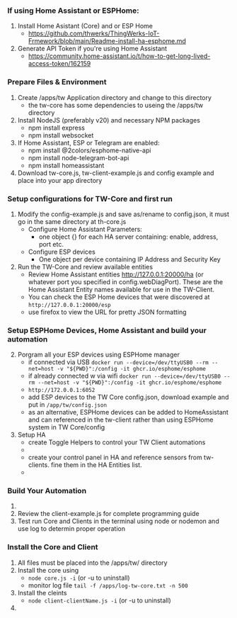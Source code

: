 ### If using Home Assistant or ESPHome:
1) Install Home Asistant (Core) and or ESP Home
   * https://github.com/thwerks/ThingWerks-IoT-Frmework/blob/main/Readme-install-ha-esphome.md
3) Generate API Token if you're using Home Assistant 
   * https://community.home-assistant.io/t/how-to-get-long-lived-access-token/162159
  
### Prepare Files & Environment
1) Create /apps/tw Application directory and change to this directory
   * the tw-core has some dependencies to useing the /apps/tw directory
2) Install NodeJS (preferably v20) and necessary NPM packages
   * npm install express
   * npm install websocket
3) If Home Assistant, ESP or Telegram are enabled:
   * npm install @2colors/esphome-native-api
   * npm install node-telegram-bot-api
   * npm install homeassistant
4) Download tw-core.js, tw-client-example.js and config example and place into your app directory

### Setup configurations for TW-Core and first run
1) Modify the config-example.js and save as/rename to config.json, it must go in the same directory at th-core.js
   * Configure Home Assistant Parameters:
     * one object {} for each HA server containing: enable, address, port etc.
   * Configure ESP devices
     * One object per device containing IP Address and Security Key
2) Run the TW-Core and review available entities
   * Review Home Assistant entities http://127.0.0.1:20000/ha (or whatever port you specified in config.webDiagPort). These are the Home Assistant Entity names available for use in the TW-Client.
   * You can check the ESP Home devices that were discovered at `http://127.0.0.1:20000/esp`
   * use firefox to view the URL for pretty JSON formatting

### Setup ESPHome Devices, Home Assistant and build your automation
2) Porgram all your ESP devices using ESPHome manager
    *  if connected via USB `docker run --device=/dev/ttyUSB0 --rm --net=host -v "${PWD}":/config -it ghcr.io/esphome/esphome`
    *  if already connected w via wifi `docker run --device=/dev/ttyUSB0 --rm --net=host -v "${PWD}":/config -it ghcr.io/esphome/esphome`
    *  `http://172.0.0.1:6052`
    *  add ESP devices to the TW Core config.json, download example and put in `/app/tw/config.json`
    *   as an alternative, ESPHome devices can be added to HomeAssistant and can referenced in the tw-client rather than using ESPHome system in TW Core/config
3) Setup HA
    *  create Toggle Helpers to control your TW Client automations
    * 
    *  create your control panel in HA and reference sensors from tw-clients. fine them in the HA Entities list.
    *  

### Build Your Automation
1) 
2) Review the client-example.js for complete programming guide
3) Test run Core and Clients in the terminal using node or nodemon and use log to determin proper operation


### Install the Core and Client
1) All files must be placed into the /apps/tw/ directory
2) Install the core using  
    *  `node core.js -i`  (or -u to uninstall)
    *  monitor log file `tail -f /apps/log-tw-core.txt -n 500`
2) Install the cleints
    *  `node client-clientName.js -i`  (or -u to uninstall)
4) 
